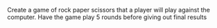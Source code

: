 Create a game of rock paper scissors that a player will play against the computer.
Have the game play 5 rounds before giving out final results